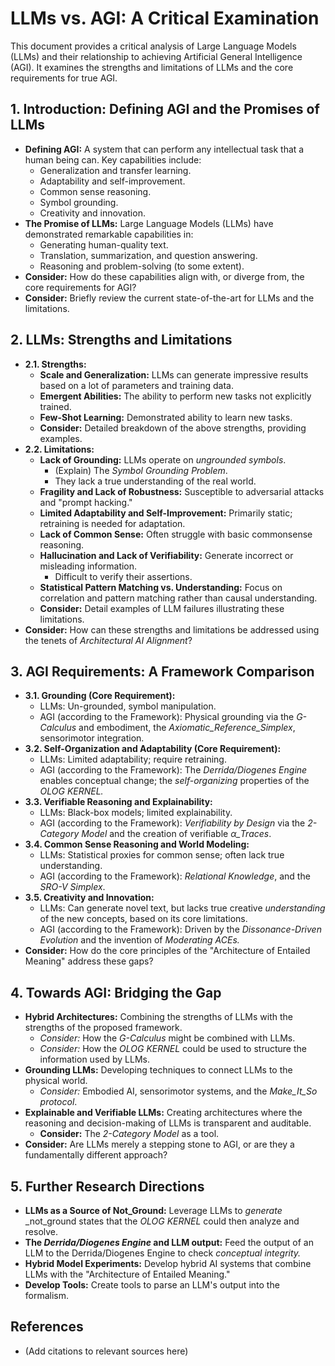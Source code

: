 # LLMs vs. AGI: A Critical Examination

This document provides a critical analysis of Large Language Models (LLMs) and their relationship to achieving Artificial General Intelligence (AGI). It examines the strengths and limitations of LLMs and the core requirements for true AGI.

## 1. Introduction: Defining AGI and the Promises of LLMs

*   **Defining AGI:**  A system that can perform any intellectual task that a human being can. Key capabilities include:
    *   Generalization and transfer learning.
    *   Adaptability and self-improvement.
    *   Common sense reasoning.
    *   Symbol grounding.
    *   Creativity and innovation.
*   **The Promise of LLMs:** Large Language Models (LLMs) have demonstrated remarkable capabilities in:
    *   Generating human-quality text.
    *   Translation, summarization, and question answering.
    *   Reasoning and problem-solving (to some extent).
*   **Consider:** How do these capabilities align with, or diverge from, the core requirements for AGI?
*   **Consider:** Briefly review the current state-of-the-art for LLMs and the limitations.

## 2. LLMs: Strengths and Limitations

*   **2.1. Strengths:**
    *   **Scale and Generalization:** LLMs can generate impressive results based on a lot of parameters and training data.
    *   **Emergent Abilities:** The ability to perform new tasks not explicitly trained.
    *   **Few-Shot Learning:** Demonstrated ability to learn new tasks.
    *   **Consider:** Detailed breakdown of the above strengths, providing examples.
*   **2.2. Limitations:**
    *   **Lack of Grounding:** LLMs operate on *ungrounded symbols*.
        *   (Explain) The *Symbol Grounding Problem*.
        *   They lack a true understanding of the real world.
    *   **Fragility and Lack of Robustness:** Susceptible to adversarial attacks and "prompt hacking."
    *   **Limited Adaptability and Self-Improvement:** Primarily static; retraining is needed for adaptation.
    *   **Lack of Common Sense:** Often struggle with basic commonsense reasoning.
    *   **Hallucination and Lack of Verifiability:** Generate incorrect or misleading information.
        *   Difficult to verify their assertions.
    *   **Statistical Pattern Matching vs. Understanding:** Focus on correlation and pattern matching rather than causal understanding.
    *   **Consider:** Detail examples of LLM failures illustrating these limitations.
*   **Consider:** How can these strengths and limitations be addressed using the tenets of *Architectural AI Alignment*?

## 3. AGI Requirements: A Framework Comparison

*   **3.1. Grounding (Core Requirement):**
    *   LLMs: Un-grounded, symbol manipulation.
    *   AGI (according to the Framework): Physical grounding via the *G-Calculus* and embodiment, the *Axiomatic_Reference_Simplex*, sensorimotor integration.
*   **3.2. Self-Organization and Adaptability (Core Requirement):**
    *   LLMs: Limited adaptability; require retraining.
    *   AGI (according to the Framework): The *Derrida/Diogenes Engine* enables conceptual change; the *self-organizing* properties of the *OLOG KERNEL.*
*   **3.3. Verifiable Reasoning and Explainability:**
    *   LLMs: Black-box models; limited explainability.
    *   AGI (according to the Framework): *Verifiability by Design* via the *2-Category Model* and the creation of verifiable *α\_Traces*.
*   **3.4. Common Sense Reasoning and World Modeling:**
    *   LLMs: Statistical proxies for common sense; often lack true understanding.
    *   AGI (according to the Framework):  *Relational Knowledge*, and the *SRO-V Simplex*.
*   **3.5. Creativity and Innovation:**
    *   LLMs: Can generate novel text, but lacks true creative *understanding* of the new concepts, based on its core limitations.
    *   AGI (according to the Framework):  Driven by the *Dissonance-Driven Evolution* and the invention of *Moderating ACEs.*
*   **Consider:** How do the core principles of the "Architecture of Entailed Meaning" address these gaps?

## 4.  Towards AGI: Bridging the Gap

*   **Hybrid Architectures:** Combining the strengths of LLMs with the strengths of the proposed framework.
    *   *Consider:* How the *G-Calculus* might be combined with LLMs.
    *   *Consider:*  How the *OLOG KERNEL* could be used to structure the information used by LLMs.
*   **Grounding LLMs:** Developing techniques to connect LLMs to the physical world.
    *   *Consider:* Embodied AI, sensorimotor systems, and the *Make\_It\_So protocol*.
*   **Explainable and Verifiable LLMs:** Creating architectures where the reasoning and decision-making of LLMs is transparent and auditable.
    *   **Consider:** The *2-Category Model* as a tool.
*   **Consider:**  Are LLMs merely a stepping stone to AGI, or are they a fundamentally different approach?

## 5. Further Research Directions

*   **LLMs as a Source of Not_Ground:** Leverage LLMs to *generate* _not_ground states that the *OLOG KERNEL* could then analyze and resolve.
*   **The *Derrida/Diogenes Engine* and LLM output:** Feed the output of an LLM to the Derrida/Diogenes Engine to check *conceptual integrity.*
*   **Hybrid Model Experiments:** Develop hybrid AI systems that combine LLMs with the "Architecture of Entailed Meaning."
*   **Develop Tools:** Create tools to parse an LLM's output into the formalism.

## References

*   (Add citations to relevant sources here)
